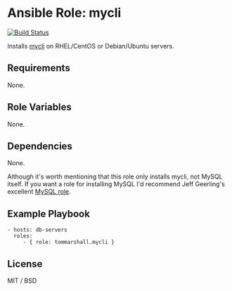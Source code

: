 Ansible Role: mycli
=========

[![Build Status](https://travis-ci.org/tommarshall/ansible-role-mycli.svg?branch=master)](https://travis-ci.org/tommarshall/ansible-role-mycli)

Installs [mycli](http://mycli.net/) on RHEL/CentOS or Debian/Ubuntu servers.

Requirements
------------

None.

Role Variables
--------------

None.

Dependencies
------------

None.

Although it's worth mentioning that this role only installs mycli, not MySQL itself. If you want a role for installing MySQL I'd recommend Jeff Geerling's excellent [MySQL role](https://github.com/geerlingguy/ansible-role-mysql).

Example Playbook
----------------

    - hosts: db-servers
      roles:
         - { role: tommarshall.mycli }

License
-------

MIT / BSD
